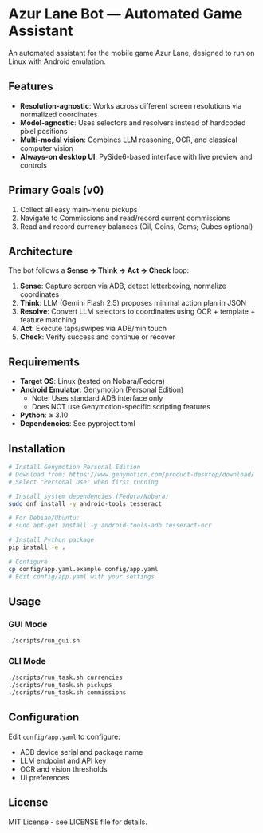 # Azur Lane Bot — Automated Game Assistant

An automated assistant for the mobile game Azur Lane, designed to run on Linux with Android emulation.

## Features

- **Resolution-agnostic**: Works across different screen resolutions via normalized coordinates
- **Model-agnostic**: Uses selectors and resolvers instead of hardcoded pixel positions
- **Multi-modal vision**: Combines LLM reasoning, OCR, and classical computer vision
- **Always-on desktop UI**: PySide6-based interface with live preview and controls

## Primary Goals (v0)

1. Collect all easy main-menu pickups
2. Navigate to Commissions and read/record current commissions  
3. Read and record currency balances (Oil, Coins, Gems; Cubes optional)

## Architecture

The bot follows a **Sense → Think → Act → Check** loop:

1. **Sense**: Capture screen via ADB, detect letterboxing, normalize coordinates
2. **Think**: LLM (Gemini Flash 2.5) proposes minimal action plan in JSON
3. **Resolve**: Convert LLM selectors to coordinates using OCR + template + feature matching
4. **Act**: Execute taps/swipes via ADB/minitouch
5. **Check**: Verify success and continue or recover

## Requirements

- **Target OS**: Linux (tested on Nobara/Fedora)
- **Android Emulator**: Genymotion (Personal Edition)
  - Note: Uses standard ADB interface only
  - Does NOT use Genymotion-specific scripting features
- **Python**: ≥ 3.10
- **Dependencies**: See pyproject.toml

## Installation

```bash
# Install Genymotion Personal Edition
# Download from: https://www.genymotion.com/product-desktop/download/
# Select "Personal Use" when first running

# Install system dependencies (Fedora/Nobara)
sudo dnf install -y android-tools tesseract

# For Debian/Ubuntu:
# sudo apt-get install -y android-tools-adb tesseract-ocr

# Install Python package
pip install -e .

# Configure
cp config/app.yaml.example config/app.yaml
# Edit config/app.yaml with your settings
```

## Usage

### GUI Mode
```bash
./scripts/run_gui.sh
```

### CLI Mode
```bash
./scripts/run_task.sh currencies
./scripts/run_task.sh pickups  
./scripts/run_task.sh commissions
```

## Configuration

Edit `config/app.yaml` to configure:
- ADB device serial and package name
- LLM endpoint and API key
- OCR and vision thresholds
- UI preferences

## License

MIT License - see LICENSE file for details.